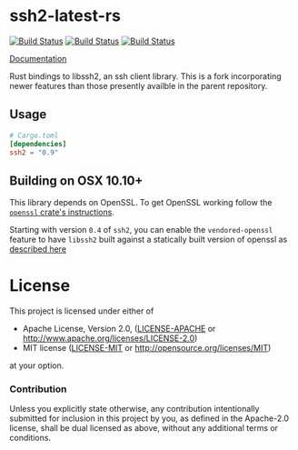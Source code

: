 # ssh2-latest-rs

[![Build Status](https://github.com/twitzelbos/ssh2-latest-rs/workflows/linux/badge.svg)](https://github.com/twitzelbos/ssh2-latest-rs/actions?workflow=linux)
[![Build Status](https://github.com/twitzelbos/ssh2-latest-rs/workflows/Windows/badge.svg)](https://github.com/twitzelbos/ssh2-latest-rs/actions?workflow=Windows)
[![Build Status](https://github.com/twitzelbos/ssh2-latest-rs/workflows/macOS/badge.svg)](https://github.com/twitzelbos/ssh2-latest-rs/actions?workflow=macOS)

[Documentation](https://docs.rs/ssh2)

Rust bindings to libssh2, an ssh client library. This is a fork incorporating newer features than those presently availble in the parent repository.

## Usage

```toml
# Cargo.toml
[dependencies]
ssh2 = "0.9"
```

## Building on OSX 10.10+

This library depends on OpenSSL. To get OpenSSL working follow the
[`openssl` crate's instructions](https://github.com/sfackler/rust-openssl#macos).

Starting with version `0.4` of `ssh2`, you can enable the `vendored-openssl` feature
to have `libssh2` built against a statically built version of openssl as [described
here](https://docs.rs/openssl/0.10.24/openssl/#vendored)

# License

This project is licensed under either of

 * Apache License, Version 2.0, ([LICENSE-APACHE](LICENSE-APACHE) or
   http://www.apache.org/licenses/LICENSE-2.0)
 * MIT license ([LICENSE-MIT](LICENSE-MIT) or
   http://opensource.org/licenses/MIT)

at your option.

### Contribution

Unless you explicitly state otherwise, any contribution intentionally submitted
for inclusion in this project by you, as defined in the Apache-2.0 license,
shall be dual licensed as above, without any additional terms or conditions.
